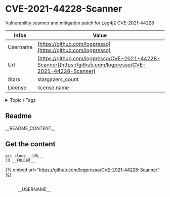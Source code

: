 # CVE-2021-44228-Scanner

Vulnerability scanner and mitigation patch for Log4j2 CVE-2021-44228

| Infos    | Value                                                                                                      |
| -------- | ---------------------------------------------------------------------------------------------------------- |
| Username | [https://github.com/logpresso](https://github.com/logpresso)                                               |
| Url      | [https://github.com/logpresso/CVE-2021-44228-Scanner](https://github.com/logpresso/CVE-2021-44228-Scanner) |
| Stars    | stargazers\_count                                                                                          |
| License  | license.name                                                                                               |

<details>

<summary>Topic / Tags</summary>

* t1
* t2
* t3

</details>

## Readme

\_\_README\_CONTENT\_\_



## Get the content

```
git clone __URL__
cd __FOLDER__
```

{% embed url="https://github.com/logpresso/CVE-2021-44228-Scanner" %}

<figure><img src="https://avatars.githubusercontent.com/u/34830403?v=4" alt=""><figcaption><p>__USERNAME__</p></figcaption></figure>
